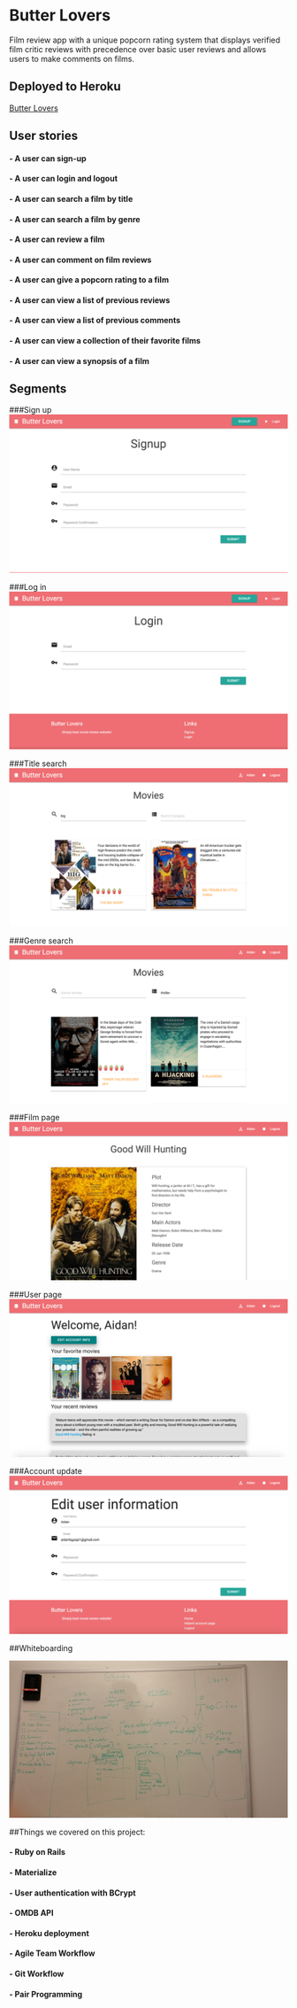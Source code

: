 # Butter Lovers

Film review app with a unique popcorn rating system that displays verified film critic reviews with precedence over basic user reviews and allows users to make comments on films.

## Deployed to Heroku
[Butter Lovers](https://polar-gorge-76869.herokuapp.com/movies)

## User stories

#### - A user can sign-up
#### - A user can login and logout
#### - A user can search a film by title
#### - A user can search a film by genre
#### - A user can review a film
#### - A user can comment on film reviews
#### - A user can give a popcorn rating to a film
#### - A user can view a list of previous reviews
#### - A user can view a list of previous comments
#### - A user can view a collection of their favorite films 
#### - A user can view a synopsis of a film

## Segments

###Sign up
![signup](app/assets/images/signup.png)

###Log in
![login](app/assets/images/login.png)

###Title search
![title-search](app/assets/images/title-search.png)

###Genre search
![genre-search](app/assets/images/genre-search.png)

###Film page
![film-page](app/assets/images/film-page.png)

###User page
![user-page](app/assets/images/user-page.png)

###Account update
![account-update](app/assets/images/account-update.png)

##Whiteboarding

![workflow](app/assets/images/whiteboarding.jpg)

##Things we covered on this project:

#### - Ruby on Rails

#### - Materialize

#### - User authentication with BCrypt

#### - OMDB API

#### - Heroku deployment

#### - Agile Team Workflow

#### - Git Workflow

#### - Pair Programming







